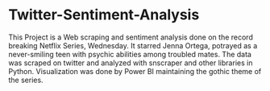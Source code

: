 # Twitter-Sentiment-Analysis

   This Project is a Web scraping and sentiment analysis done on the record breaking Netflix Series, Wednesday. It starred Jenna Ortega, potrayed as a never-smiling teen with psychic abilities among troubled mates. The data was scraped on twitter and analyzed with snscraper and other libraries in  Python. Visualization was done by Power BI maintaining the gothic theme of the series. 
